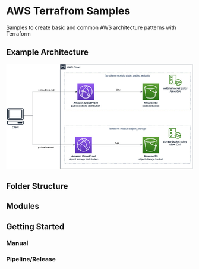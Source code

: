 # AWS Terrafrom Samples

Samples to create basic and common AWS architecture patterns with Terraform

## Example Architecture

![architecture](images/sample-architecture.jpg)

## Folder Structure

## Modules

## Getting Started

### Manual

### Pipeline/Release
